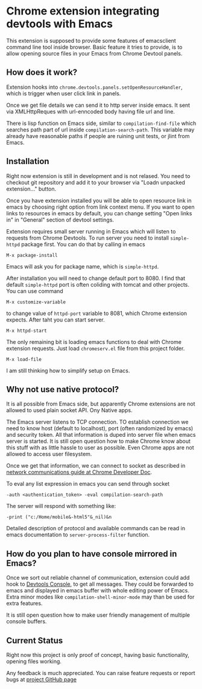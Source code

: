 Chrome extension integrating devtools with Emacs
================================================

This extension is supposed to provide some features of emacsclient command
line tool inside browser. Basic feature it tries to provide, is to allow
opening source files in your Emacs from Chrome Devtool panels.

## How does it work?

Extension hooks into `chrome.devtools.panels.setOpenResourceHandler`, which
is trigger when user click link in panels.

Once we get file details we can send it to http server inside emacs. It sent
via XMLHttpReques with url-enncoded body having file url and line. 

There is lisp function on Emacs side, similar to `compilation-find-file` which 
searches path part of url inside `compilation-search-path`. This variable may
already have reasonable paths if people are ruining unit tests, or jlint from Emacs.

## Installation

Right now extension is still in development and is not relased. You need to
checkout git repository and add it to your browser via "Loadn unpacked extension..."
button.

Once you have extension installed you will be able to open resource link in
emacs by choosing right option from link context menu. If you want to open links
to resources in emacs by default, you can change setting "Open links in" in 
"General" section of devtool settings.

Extension requires small server running in Emacs which will listen to requests
from Chrome Devtools. To run server you need to install `simple-httpd` package
first. You can do that by calling in emacs

    M-x package-install

Emacs will ask you for package name, which is `simple-httpd`.

After installation you will need to change default port to 8080. I find that default
`simple-httpd` port is often coliding with tomcat and other projects. You can use
command

    M-x customize-variable

to change value of `httpd-port` variable to 8081, which Chrome extension expects.
After taht you can start server.

    M-x httpd-start

The only remaining bit is loading emacs functions to deal with Chrome extension
requests. Just load `chromeserv.el` file from this project folder.

    M-x load-file

I am still thinking how to simplify setup on Emacs.

## Why not use native protocol?

It is all possible from Emacs side, but apparently Chrome extensions are not
allowed to used plain socket API. Ony Native apps.

The Emacs server listens to TCP connection. TO establish connection we need 
to know host (default to localhost), port (often randomized by emacs) and 
security token. All that information is duped into server file when emacs 
server is started. It is still open question how to make Chrome know about 
this stuff with as little hassle to user as possible. Even Chrome apps are
not allowed to access user filesystem.

Once we get that information, we can connect to socket as described in
[network communications guide at Chrome Developer Doc](http://developer.chrome.com/apps/app_network.html).

To eval any list expression in emacs you can send through socket

    -auth <authentication_token> -eval compilation-search-path

The server will respond with something like:

    -print ("c:/Home/mobile&-html5"&_nil)&n

Detailed description of protocol and available commands can be read in emacs
documentation to `server-process-filter` function.

## How do you plan to have console mirrored in Emacs?

Once we sort out reliable channel of communication, extension could add hook to
[Devtools Console](http://developer.chrome.com/extensions/experimental_devtools_console.html),
to get all messages. They could be forwarded to emacs and displayed in emacs 
buffer with whole editing power of Emacs. Extra minor modes like 
`compilation-shell-minor-mode` may than be used for extra features.

It is still open question how to make user friendly management of multiple 
console buffers.

## Current Status

Right now this project is only proof of concept, having basic functionality, opening 
files working.

Any feedback is much appreciated. You can raise feature requests or report bugs
at [project GitHub page](https://github.com/szarsti/chrome-emacsclient/issues)

